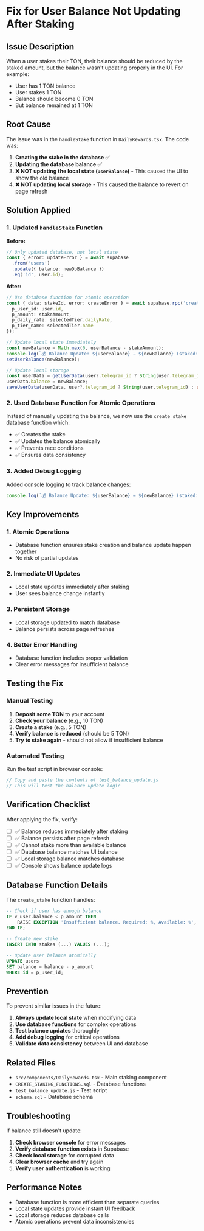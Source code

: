# Fix for User Balance Not Updating After Staking

## Issue Description

When a user stakes their TON, their balance should be reduced by the staked amount, but the balance wasn't updating properly in the UI. For example:
- User has 1 TON balance
- User stakes 1 TON
- Balance should become 0 TON
- But balance remained at 1 TON

## Root Cause

The issue was in the `handleStake` function in `DailyRewards.tsx`. The code was:

1. **Creating the stake in the database** ✅
2. **Updating the database balance** ✅
3. **❌ NOT updating the local state (`userBalance`)** - This caused the UI to show the old balance
4. **❌ NOT updating local storage** - This caused the balance to revert on page refresh

## Solution Applied

### 1. Updated `handleStake` Function

**Before:**
```typescript
// Only updated database, not local state
const { error: updateError } = await supabase
  .from('users')
  .update({ balance: newDbBalance })
  .eq('id', user.id);
```

**After:**
```typescript
// Use database function for atomic operation
const { data: stakeId, error: createError } = await supabase.rpc('create_stake', {
  p_user_id: user.id,
  p_amount: stakeAmount,
  p_daily_rate: selectedTier.dailyRate,
  p_tier_name: selectedTier.name
});

// Update local state immediately
const newBalance = Math.max(0, userBalance - stakeAmount);
console.log(`💰 Balance Update: ${userBalance} → ${newBalance} (staked: ${stakeAmount})`);
setUserBalance(newBalance);

// Update local storage
const userData = getUserData(user?.telegram_id ? String(user.telegram_id) : undefined);
userData.balance = newBalance;
saveUserData(userData, user?.telegram_id ? String(user.telegram_id) : undefined);
```

### 2. Used Database Function for Atomic Operations

Instead of manually updating the balance, we now use the `create_stake` database function which:
- ✅ Creates the stake
- ✅ Updates the balance atomically
- ✅ Prevents race conditions
- ✅ Ensures data consistency

### 3. Added Debug Logging

Added console logging to track balance changes:
```typescript
console.log(`💰 Balance Update: ${userBalance} → ${newBalance} (staked: ${stakeAmount})`);
```

## Key Improvements

### 1. **Atomic Operations**
- Database function ensures stake creation and balance update happen together
- No risk of partial updates

### 2. **Immediate UI Updates**
- Local state updates immediately after staking
- User sees balance change instantly

### 3. **Persistent Storage**
- Local storage updated to match database
- Balance persists across page refreshes

### 4. **Better Error Handling**
- Database function includes proper validation
- Clear error messages for insufficient balance

## Testing the Fix

### Manual Testing
1. **Deposit some TON** to your account
2. **Check your balance** (e.g., 10 TON)
3. **Create a stake** (e.g., 5 TON)
4. **Verify balance is reduced** (should be 5 TON)
5. **Try to stake again** - should not allow if insufficient balance

### Automated Testing
Run the test script in browser console:
```javascript
// Copy and paste the contents of test_balance_update.js
// This will test the balance update logic
```

## Verification Checklist

After applying the fix, verify:

- [ ] ✅ Balance reduces immediately after staking
- [ ] ✅ Balance persists after page refresh
- [ ] ✅ Cannot stake more than available balance
- [ ] ✅ Database balance matches UI balance
- [ ] ✅ Local storage balance matches database
- [ ] ✅ Console shows balance update logs

## Database Function Details

The `create_stake` function handles:
```sql
-- Check if user has enough balance
IF v_user.balance < p_amount THEN
    RAISE EXCEPTION 'Insufficient balance. Required: %, Available: %', p_amount, v_user.balance;
END IF;

-- Create new stake
INSERT INTO stakes (...) VALUES (...);

-- Update user balance atomically
UPDATE users 
SET balance = balance - p_amount
WHERE id = p_user_id;
```

## Prevention

To prevent similar issues in the future:

1. **Always update local state** when modifying data
2. **Use database functions** for complex operations
3. **Test balance updates** thoroughly
4. **Add debug logging** for critical operations
5. **Validate data consistency** between UI and database

## Related Files

- `src/components/DailyRewards.tsx` - Main staking component
- `CREATE_STAKING_FUNCTIONS.sql` - Database functions
- `test_balance_update.js` - Test script
- `schema.sql` - Database schema

## Troubleshooting

If balance still doesn't update:

1. **Check browser console** for error messages
2. **Verify database function exists** in Supabase
3. **Check local storage** for corrupted data
4. **Clear browser cache** and try again
5. **Verify user authentication** is working

## Performance Notes

- Database function is more efficient than separate queries
- Local state updates provide instant UI feedback
- Local storage reduces database calls
- Atomic operations prevent data inconsistencies 